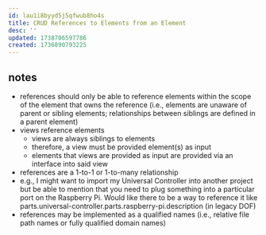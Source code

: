```yaml
---
id: lau1i8byyd5j5qfwub8ho4s
title: CRUD References to Elements from an Element
desc: ''
updated: 1738706597786
created: 1736890793225
---
```


## notes

- references should only be able to reference elements within the scope of the element that owns the reference (i.e., elements are unaware of parent or sibling elements; relationships between siblings are defined in a parent element)
- views reference elements
  - views are always siblings to elements
  - therefore, a view must be provided element(s) as input
  - elements that views are provided as input are provided via an interface into said view
- references are a 1-to-1 or 1-to-many relationship
- e.g., I might want to import my Universal Controller into another project but be able to mention that you need to plug something into a particular port on the Raspberry Pi. Would like there to be a way to reference it like parts.universal-controller.parts.raspberry-pi.description (in legacy DOF)
- references may be implemented as a qualified names (i.e., relative file path names or fully qualified domain names)
